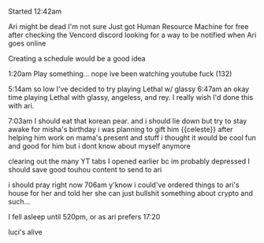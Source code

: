 Started 12:42am


Ari might be dead
I'm not sure
Just got Human Resource Machine for free after checking the Vencord discord looking for a way to be notified when Ari goes online



Creating a schedule would be a good idea

1:20am Play something...
nope ive been watching youtube fuck (132)


5:14am so low I've decided to try playing Lethal w/ glassy
6:47am an okay time playing Lethal with glassy, angeless, and rey. I really wish I'd done this with ari.

7:03am I should eat that korean pear. and i should lie down but try to stay awake for misha's birthday
i was planning to gift him {{celeste}} after helping him work on mama's present and stuff i thought it would be cool fun and good for him but i dont know about myself anymore

clearing out the many YT tabs I opened earlier bc im probably depressed
I should save good touhou content to send to ari

i should pray right now 706am
y'know i could've ordered things to ari's house for her and told her she can just bullshit something about crypto and such...


I fell asleep until 520pm, or as ari prefers 17:20

luci's alive